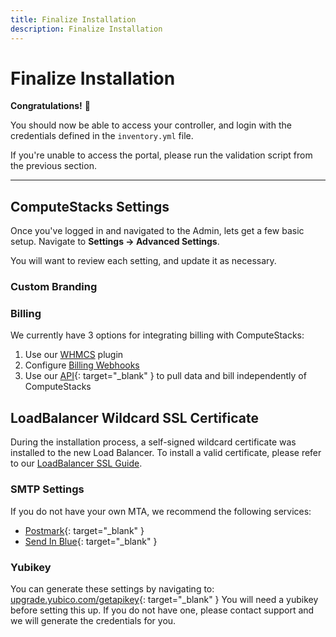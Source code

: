 ```yaml
---
title: Finalize Installation
description: Finalize Installation
---
```

# Finalize Installation

**Congratulations!** 🎉 

You should now be able to access your controller, and login with the credentials defined in the `inventory.yml` file.

If you're unable to access the portal, please run the validation script from the previous section.

---

## ComputeStacks Settings

Once you've logged in and navigated to the Admin, lets get a few basic setup. Navigate to **Settings -> Advanced Settings**.

You will want to review each setting, and update it as necessary.

### Custom Branding

### Billing

We currently have 3 options for integrating billing with ComputeStacks:

1. Use our [WHMCS](../integrations/whmcs_plugin.md) plugin
2. Configure [Billing Webhooks](../integrations/webhooks.md)
3. Use our [API](https://demo.computestacks.net/documentation/api){: target="_blank" } to pull data and bill independently of ComputeStacks

## LoadBalancer Wildcard SSL Certificate

During the installation process, a self-signed wildcard certificate was installed to the new Load Balancer. To install a valid certificate, please refer to our [LoadBalancer SSL Guide](../cluster_management/load_balancer.md#ssl-settings).

### SMTP Settings

If you do not have your own MTA, we recommend the following services:

* [Postmark](https://postmarkapp.com){: target="_blank" }
* [Send In Blue](https://sendinblue.com){: target="_blank" }

### Yubikey

You can generate these settings by navigating to: [upgrade.yubico.com/getapikey](https://upgrade.yubico.com/getapikey/){: target="_blank" }
You will need a yubikey before setting this up. If you do not have one, please contact support and we will generate the credentials for you.
